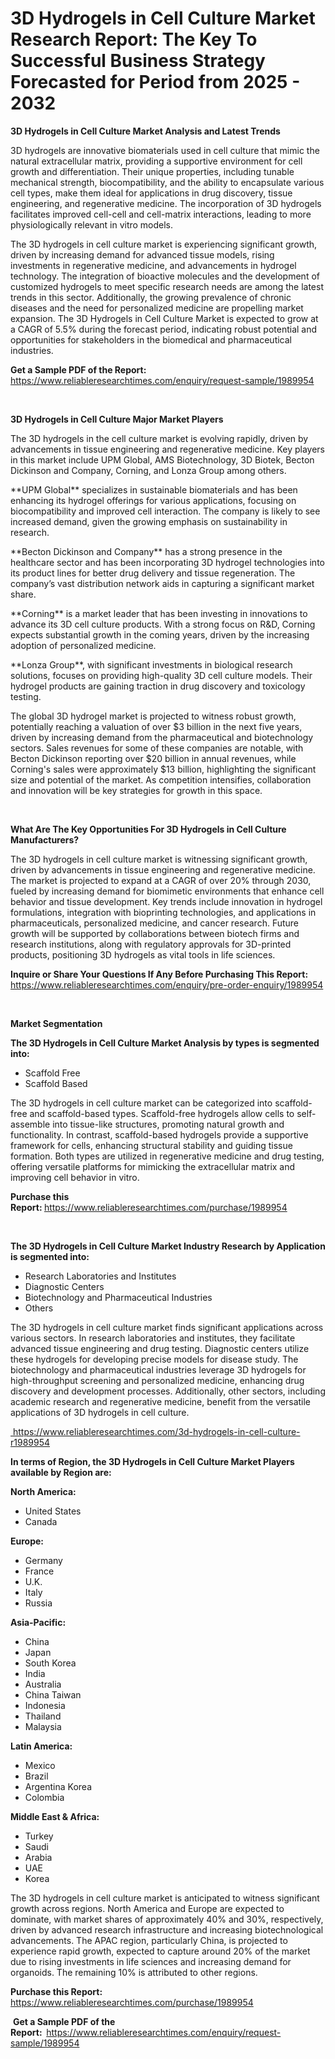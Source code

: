 <p><h1>3D Hydrogels in Cell Culture Market Research Report: The Key To Successful Business Strategy Forecasted for Period from 2025 - 2032</h1></p><p><strong>3D Hydrogels in Cell Culture Market Analysis and Latest Trends</strong></p>
<p><p>3D hydrogels are innovative biomaterials used in cell culture that mimic the natural extracellular matrix, providing a supportive environment for cell growth and differentiation. Their unique properties, including tunable mechanical strength, biocompatibility, and the ability to encapsulate various cell types, make them ideal for applications in drug discovery, tissue engineering, and regenerative medicine. The incorporation of 3D hydrogels facilitates improved cell-cell and cell-matrix interactions, leading to more physiologically relevant in vitro models.</p><p>The 3D hydrogels in cell culture market is experiencing significant growth, driven by increasing demand for advanced tissue models, rising investments in regenerative medicine, and advancements in hydrogel technology. The integration of bioactive molecules and the development of customized hydrogels to meet specific research needs are among the latest trends in this sector. Additionally, the growing prevalence of chronic diseases and the need for personalized medicine are propelling market expansion. The 3D Hydrogels in Cell Culture Market is expected to grow at a CAGR of 5.5% during the forecast period, indicating robust potential and opportunities for stakeholders in the biomedical and pharmaceutical industries.</p></p>
<p><strong>Get a Sample PDF of the Report:&nbsp;</strong> <a href="https://www.reliableresearchtimes.com/enquiry/request-sample/1989954?utm_campaign=3612&utm_medium=2&utm_source=Github&utm_content=ia&utm_term=16042025&utm_id=3d-hydrogels-in-cell-culture">https://www.reliableresearchtimes.com/enquiry/request-sample/1989954</a></p>
<p>&nbsp;</p>
<p><strong>3D Hydrogels in Cell Culture Major Market Players</strong></p>
<p><p>The 3D hydrogels in the cell culture market is evolving rapidly, driven by advancements in tissue engineering and regenerative medicine. Key players in this market include UPM Global, AMS Biotechnology, 3D Biotek, Becton Dickinson and Company, Corning, and Lonza Group among others.</p><p>**UPM Global** specializes in sustainable biomaterials and has been enhancing its hydrogel offerings for various applications, focusing on biocompatibility and improved cell interaction. The company is likely to see increased demand, given the growing emphasis on sustainability in research.</p><p>**Becton Dickinson and Company** has a strong presence in the healthcare sector and has been incorporating 3D hydrogel technologies into its product lines for better drug delivery and tissue regeneration. The company’s vast distribution network aids in capturing a significant market share. </p><p>**Corning** is a market leader that has been investing in innovations to advance its 3D cell culture products. With a strong focus on R&D, Corning expects substantial growth in the coming years, driven by the increasing adoption of personalized medicine.</p><p>**Lonza Group**, with significant investments in biological research solutions, focuses on providing high-quality 3D cell culture models. Their hydrogel products are gaining traction in drug discovery and toxicology testing.</p><p>The global 3D hydrogel market is projected to witness robust growth, potentially reaching a valuation of over $3 billion in the next five years, driven by increasing demand from the pharmaceutical and biotechnology sectors. Sales revenues for some of these companies are notable, with Becton Dickinson reporting over $20 billion in annual revenues, while Corning's sales were approximately $13 billion, highlighting the significant size and potential of the market. As competition intensifies, collaboration and innovation will be key strategies for growth in this space.</p></p>
<p>&nbsp;</p>
<p><strong>What Are The Key Opportunities For 3D Hydrogels in Cell Culture Manufacturers?</strong></p>
<p><p>The 3D hydrogels in cell culture market is witnessing significant growth, driven by advancements in tissue engineering and regenerative medicine. The market is projected to expand at a CAGR of over 20% through 2030, fueled by increasing demand for biomimetic environments that enhance cell behavior and tissue development. Key trends include innovation in hydrogel formulations, integration with bioprinting technologies, and applications in pharmaceuticals, personalized medicine, and cancer research. Future growth will be supported by collaborations between biotech firms and research institutions, along with regulatory approvals for 3D-printed products, positioning 3D hydrogels as vital tools in life sciences.</p></p>
<p><strong>Inquire or Share Your Questions If Any Before Purchasing This Report:</strong> <a href="https://www.reliableresearchtimes.com/enquiry/pre-order-enquiry/1989954?utm_campaign=3612&utm_medium=2&utm_source=Github&utm_content=ia&utm_term=16042025&utm_id=3d-hydrogels-in-cell-culture">https://www.reliableresearchtimes.com/enquiry/pre-order-enquiry/1989954</a></p>
<p>&nbsp;</p>
<p><strong>Market Segmentation</strong></p>
<p><strong>The 3D Hydrogels in Cell Culture Market Analysis by types is segmented into:</strong></p>
<p><ul><li>Scaffold Free</li><li>Scaffold Based</li></ul></p>
<p><p>The 3D hydrogels in cell culture market can be categorized into scaffold-free and scaffold-based types. Scaffold-free hydrogels allow cells to self-assemble into tissue-like structures, promoting natural growth and functionality. In contrast, scaffold-based hydrogels provide a supportive framework for cells, enhancing structural stability and guiding tissue formation. Both types are utilized in regenerative medicine and drug testing, offering versatile platforms for mimicking the extracellular matrix and improving cell behavior in vitro.</p></p>
<p><strong>Purchase this Report:&nbsp;</strong><a href="https://www.reliableresearchtimes.com/purchase/1989954?utm_campaign=3612&utm_medium=2&utm_source=Github&utm_content=ia&utm_term=16042025&utm_id=3d-hydrogels-in-cell-culture">https://www.reliableresearchtimes.com/purchase/1989954</a></p>
<p>&nbsp;</p>
<p><strong>The 3D Hydrogels in Cell Culture Market Industry Research by Application is segmented into:</strong></p>
<p><ul><li>Research Laboratories and Institutes</li><li>Diagnostic Centers</li><li>Biotechnology and Pharmaceutical Industries</li><li>Others</li></ul></p>
<p><p>The 3D hydrogels in cell culture market finds significant applications across various sectors. In research laboratories and institutes, they facilitate advanced tissue engineering and drug testing. Diagnostic centers utilize these hydrogels for developing precise models for disease study. The biotechnology and pharmaceutical industries leverage 3D hydrogels for high-throughput screening and personalized medicine, enhancing drug discovery and development processes. Additionally, other sectors, including academic research and regenerative medicine, benefit from the versatile applications of 3D hydrogels in cell culture.</p></p>
<p><a href="https://www.reliableresearchtimes.com/3d-hydrogels-in-cell-culture-r1989954?utm_campaign=3612&utm_medium=2&utm_source=Github&utm_content=ia&utm_term=16042025&utm_id=3d-hydrogels-in-cell-culture">&nbsp;https://www.reliableresearchtimes.com/3d-hydrogels-in-cell-culture-r1989954</a></p>
<p><strong>In terms of Region, the 3D Hydrogels in Cell Culture Market Players available by Region are:</strong></p>
<p>
    <p> <strong> North America: </strong>
        <ul>
            <li>United States</li>
            <li>Canada</li>
        </ul>
        </p> 
    <p> <strong> Europe: </strong>
        <ul>
            <li>Germany</li>
            <li>France</li>
            <li>U.K.</li>
            <li>Italy</li>
            <li>Russia</li>
        </ul>
        </p> 
    <p> <strong> Asia-Pacific: </strong>
        <ul>
            <li>China</li>
            <li>Japan</li>
            <li>South Korea</li>
            <li>India</li>
            <li>Australia</li>
            <li>China Taiwan</li>
            <li>Indonesia</li>
            <li>Thailand</li>
            <li>Malaysia</li>
        </ul>
        </p> 
    <p> <strong> Latin America: </strong>
        <ul>
            <li>Mexico</li>
            <li>Brazil</li>
            <li>Argentina Korea</li>
            <li>Colombia</li>
        </ul>
        </p> 
    <p> <strong> Middle East & Africa: </strong>
        <ul>
            <li>Turkey</li>
            <li>Saudi</li>
            <li>Arabia</li>
            <li>UAE</li>
            <li>Korea</li>
        </ul>
    </p>
    </p>
<p><p>The 3D hydrogels in cell culture market is anticipated to witness significant growth across regions. North America and Europe are expected to dominate, with market shares of approximately 40% and 30%, respectively, driven by advanced research infrastructure and increasing biotechnological advancements. The APAC region, particularly China, is projected to experience rapid growth, expected to capture around 20% of the market due to rising investments in life sciences and increasing demand for organoids. The remaining 10% is attributed to other regions.</p></p>
<p><strong>Purchase this Report: </strong><a href="https://www.reliableresearchtimes.com/purchase/1989954?utm_campaign=3612&utm_medium=2&utm_source=Github&utm_content=ia&utm_term=16042025&utm_id=3d-hydrogels-in-cell-culture">https://www.reliableresearchtimes.com/purchase/1989954</a></p>
<p>&nbsp;<strong>Get a Sample PDF of the Report:&nbsp;&nbsp;</strong><a href="https://www.reliableresearchtimes.com/enquiry/request-sample/1989954?utm_campaign=3612&utm_medium=2&utm_source=Github&utm_content=ia&utm_term=16042025&utm_id=3d-hydrogels-in-cell-culture">https://www.reliableresearchtimes.com/enquiry/request-sample/1989954</a></p>
<p><strong></strong></p>
<p><p></p><p></p><p></p></p>